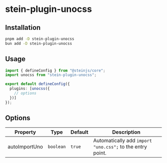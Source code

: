 # stein-plugin-unocss

## Installation

```bash
pnpm add -D stein-plugin-unocss
bun add -D stein-plugin-unocss
```

## Usage

```typescript
import { defineConfig } from "@steinjs/core";
import unocss from "stein-plugin-unocss";

export default defineConfig({
  plugins: [unocss({
    // options
  })]
});
```

## Options

| Property | Type | Default | Description |
| --- | --- | --- | --- |
| autoImportUno | `boolean` | `true` | Automatically add `import "uno.css";` to the entry point. |
